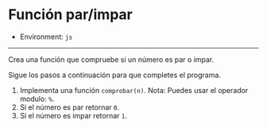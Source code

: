 # Función par/impar

* Environment: `js`

***

Crea una función que compruebe si un número es par o impar.

Sigue los pasos a continuación para que completes el programa.

1. Implementa una función `comprobar(n)`. Nota: Puedes usar el operador modulo:
   `%`.
2. Si el número es par retornar `0`.
3. Si el número es impar  retornar `1`.
